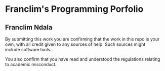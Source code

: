 # Franclim's Programming Porfolio

## Franclim Ndala


By submitting this work you are confirming that the work in this repo is your own, with all credit given to any sources of help. Such sources might include software tools.

You also confirm that you have read and understood the regulations relating to academic misconduct.
